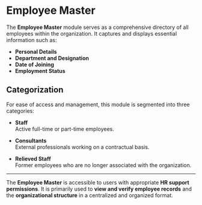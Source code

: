 # Employee Master

The **Employee Master** module serves as a comprehensive directory of all employees within the organization. It captures and displays essential information such as:

- **Personal Details**
- **Department and Designation**
- **Date of Joining**
- **Employment Status**

## Categorization

For ease of access and management, this module is segmented into three categories:

- **Staff**  
  Active full-time or part-time employees.

- **Consultants**  
  External professionals working on a contractual basis.

- **Relieved Staff**  
  Former employees who are no longer associated with the organization.

---

The **Employee Master** is accessible to users with appropriate **HR support permissions**. It is primarily used to **view and verify employee records** and the **organizational structure** in a centralized and organized format.
